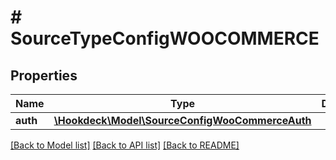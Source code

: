 # # SourceTypeConfigWOOCOMMERCE

## Properties

Name | Type | Description | Notes
------------ | ------------- | ------------- | -------------
**auth** | [**\Hookdeck\Model\SourceConfigWooCommerceAuth**](SourceConfigWooCommerceAuth.md) |  | [optional]

[[Back to Model list]](../../README.md#models) [[Back to API list]](../../README.md#endpoints) [[Back to README]](../../README.md)
